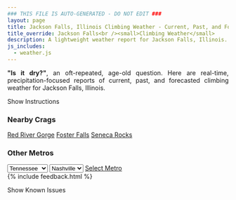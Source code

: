 ```yaml
---
### THIS FILE IS AUTO-GENERATED - DO NOT EDIT ###
layout: page
title: Jackson Falls, Illinois Climbing Weather - Current, Past, and Forecasted Report
title_override: Jackson Falls<br /><small>Climbing Weather</small>
description: A lightweight weather report for Jackson Falls, Illinois. Optimized for slow internet connections.
js_includes:
  - weather.js
---
```


<section class="measure center lh-copy f5-ns f6 ph2 mv4" style="text-align: justify;">
<strong>"Is it dry?"</strong>, an oft-repeated, age-old question. Here are real-time,
precipitation-focused reports of current, past, and forecasted climbing weather for Jackson Falls, Illinois.
</section>

<p id="settings-toggle" class="mw5 b center tc hover-light-red black-70 pointer">Show Instructions</p>
<section id="settings" class="overflow-hidden" style="display:none;">
    <div class="mv2 ph2 center">
        <div class="fn f6 tc pv2">
            <p class="measure lh-copy center"><strong>Show/hide hourly forecasts</strong> by clicking the desired day.</p>
            <hr class="mw5 p0 mv2 o-60 b0 bt b--light-red light-red bg-light-red">
            <p class="measure lh-copy center"><strong>Current and Past conditions</strong> are measured by the nearest weather station. <strong>Forecast conditions</strong> are calculated and polled separately.</p>
            <hr class="mw5 p0 mv2 o-60 b0 bt b--light-red light-red bg-light-red">
            <p class="measure lh-copy center"><strong>Having issues?</strong> Try <a id="clear-cache" class="no-underline relative fancy-link light-red hover-light-red" href="#">clearing the local cache</a>.</p>
            <hr class="mw5 p0 mv2 o-60 b0 bt b--light-red light-red bg-light-red">
            <p class="measure lh-copy center">Weather data sourced from <a class="no-underline fancy-link relative light-red" target="_blank" href="https://www.weather.gov/documentation/services-web-api">weather.gov</a>.</p>
        </div>
    </div>
</section>
<section id="weather" data-crag="jackson-falls-illinois" class="mv4-ns mv3 ph2 center"></section>
<section id="nearby" class="tc lh-copy">
  <h3>Nearby Crags</h3>
<a class="nowrap no-underline fancy-link relative light-red mh3" href="/crags/red-river-gorge-kentucky-weather.html">Red River Gorge</a>
<a class="nowrap no-underline fancy-link relative light-red mh3" href="/crags/foster-falls-tennessee-weather.html">Foster Falls</a>
<a class="nowrap no-underline fancy-link relative light-red mh3" href="/crags/seneca-rocks-west-virginia-weather.html">Seneca Rocks</a>
</section>
<section id="nearby" class="tc lh-copy">
  <h3>Other Metros</h3>
  <select class="ma1 bg-near-white pa2" id="stateSel">
    <option value="Texas">Texas</option>
    <option value="Washington">Washington</option>
    <option value="Colorado">Colorado</option>
    <option value="Tennessee" selected>Tennessee</option>
    <option value="Utah">Utah</option>
    <option value="California">California</option>
  </select>
  <select class="ma1 bg-near-white pa2" id="citySel">
    <option value="Nashville" selected>Nashville</option>
  </select>
  <a id="selectMetro" class="f6 link dim ph3 pv2 ma1 dib white bg-light-red" href="/crags/nashville-tennessee-weather.html">Select Metro</a>
  <script>
    var states = [];
    states["Texas"] = "Austin"
    states["Washington"] = "Seattle"
    states["Colorado"] = "Denver"
    states["Tennessee"] = "Nashville"
    states["Utah"] = "Salt Lake City"
    states["California"] = "San Francisco|Los Angeles"
  </script>
</section>
{% include feedback.html %}
<p id="issues-toggle" class="mw5 b center tc hover-light-red black-70 pointer">Show Known Issues</p>
<section id="issues" class="overflow-hidden tc f6">
</section>

<script>
  var weekly_PAH_116_58 = {"updated":"2021-04-30T08:15:47+00:00","units":"us","forecastGenerator":"BaselineForecastGenerator","generatedAt":"2021-04-30T08:42:29+00:00","updateTime":"2021-04-30T08:15:47+00:00","validTimes":"2021-04-30T02:00:00+00:00/P7DT23H","elevation":{"value":99.9744,"unitCode":"unit:m"},"periods":[{"number":1,"name":"Overnight","startTime":"2021-04-30T03:00:00-05:00","endTime":"2021-04-30T06:00:00-05:00","isDaytime":false,"temperature":51,"temperatureUnit":"F","temperatureTrend":"rising","windSpeed":"3 mph","windDirection":"W","icon":"https://api.weather.gov/icons/land/night/fog?size=medium","shortForecast":"Patchy Fog","detailedForecast":"Patchy fog. Clear. Low around 51, with temperatures rising to around 53 overnight. West wind around 3 mph."},{"number":2,"name":"Friday","startTime":"2021-04-30T06:00:00-05:00","endTime":"2021-04-30T18:00:00-05:00","isDaytime":true,"temperature":77,"temperatureUnit":"F","temperatureTrend":null,"windSpeed":"3 to 8 mph","windDirection":"NNW","icon":"https://api.weather.gov/icons/land/day/fog/skc?size=medium","shortForecast":"Patchy Fog then Sunny","detailedForecast":"Patchy fog before 7am. Sunny, with a high near 77. North northwest wind 3 to 8 mph."},{"number":3,"name":"Friday Night","startTime":"2021-04-30T18:00:00-05:00","endTime":"2021-05-01T06:00:00-05:00","isDaytime":false,"temperature":48,"temperatureUnit":"F","temperatureTrend":null,"windSpeed":"2 to 6 mph","windDirection":"NE","icon":"https://api.weather.gov/icons/land/night/skc?size=medium","shortForecast":"Clear","detailedForecast":"Clear, with a low around 48. Northeast wind 2 to 6 mph."},{"number":4,"name":"Saturday","startTime":"2021-05-01T06:00:00-05:00","endTime":"2021-05-01T18:00:00-05:00","isDaytime":true,"temperature":79,"temperatureUnit":"F","temperatureTrend":null,"windSpeed":"2 to 13 mph","windDirection":"SSE","icon":"https://api.weather.gov/icons/land/day/few?size=medium","shortForecast":"Sunny","detailedForecast":"Sunny, with a high near 79. South southeast wind 2 to 13 mph, with gusts as high as 21 mph."},{"number":5,"name":"Saturday Night","startTime":"2021-05-01T18:00:00-05:00","endTime":"2021-05-02T06:00:00-05:00","isDaytime":false,"temperature":58,"temperatureUnit":"F","temperatureTrend":null,"windSpeed":"3 to 9 mph","windDirection":"SSW","icon":"https://api.weather.gov/icons/land/night/sct?size=medium","shortForecast":"Partly Cloudy","detailedForecast":"Partly cloudy, with a low around 58. South southwest wind 3 to 9 mph."},{"number":6,"name":"Sunday","startTime":"2021-05-02T06:00:00-05:00","endTime":"2021-05-02T18:00:00-05:00","isDaytime":true,"temperature":75,"temperatureUnit":"F","temperatureTrend":null,"windSpeed":"3 to 12 mph","windDirection":"S","icon":"https://api.weather.gov/icons/land/day/rain_showers,40/tsra,60?size=medium","shortForecast":"Showers And Thunderstorms Likely","detailedForecast":"A chance of rain showers between 7am and 1pm, then showers and thunderstorms likely. Mostly cloudy, with a high near 75. South wind 3 to 12 mph, with gusts as high as 18 mph. Chance of precipitation is 60%."},{"number":7,"name":"Sunday Night","startTime":"2021-05-02T18:00:00-05:00","endTime":"2021-05-03T06:00:00-05:00","isDaytime":false,"temperature":63,"temperatureUnit":"F","temperatureTrend":null,"windSpeed":"7 to 10 mph","windDirection":"S","icon":"https://api.weather.gov/icons/land/night/tsra,80?size=medium","shortForecast":"Showers And Thunderstorms","detailedForecast":"Showers and thunderstorms. Mostly cloudy, with a low around 63. South wind 7 to 10 mph, with gusts as high as 18 mph. Chance of precipitation is 80%."},{"number":8,"name":"Monday","startTime":"2021-05-03T06:00:00-05:00","endTime":"2021-05-03T18:00:00-05:00","isDaytime":true,"temperature":80,"temperatureUnit":"F","temperatureTrend":null,"windSpeed":"7 to 13 mph","windDirection":"SSW","icon":"https://api.weather.gov/icons/land/day/rain_showers/tsra_sct?size=medium","shortForecast":"Rain Showers Likely then Chance Showers And Thunderstorms","detailedForecast":"Rain showers likely before 1pm, then a chance of showers and thunderstorms. Partly sunny, with a high near 80. South southwest wind 7 to 13 mph, with gusts as high as 24 mph."},{"number":9,"name":"Monday Night","startTime":"2021-05-03T18:00:00-05:00","endTime":"2021-05-04T06:00:00-05:00","isDaytime":false,"temperature":64,"temperatureUnit":"F","temperatureTrend":null,"windSpeed":"5 to 9 mph","windDirection":"SSW","icon":"https://api.weather.gov/icons/land/night/tsra_sct?size=medium","shortForecast":"Chance Showers And Thunderstorms then Showers And Thunderstorms Likely","detailedForecast":"A chance of showers and thunderstorms before 7pm, then showers and thunderstorms likely. Mostly cloudy, with a low around 64. South southwest wind 5 to 9 mph, with gusts as high as 21 mph."},{"number":10,"name":"Tuesday","startTime":"2021-05-04T06:00:00-05:00","endTime":"2021-05-04T18:00:00-05:00","isDaytime":true,"temperature":76,"temperatureUnit":"F","temperatureTrend":null,"windSpeed":"5 to 9 mph","windDirection":"W","icon":"https://api.weather.gov/icons/land/day/tsra?size=medium","shortForecast":"Showers And Thunderstorms Likely","detailedForecast":"Showers and thunderstorms likely before 1pm, then showers and thunderstorms. Mostly cloudy, with a high near 76. West wind 5 to 9 mph."},{"number":11,"name":"Tuesday Night","startTime":"2021-05-04T18:00:00-05:00","endTime":"2021-05-05T06:00:00-05:00","isDaytime":false,"temperature":53,"temperatureUnit":"F","temperatureTrend":null,"windSpeed":"8 mph","windDirection":"N","icon":"https://api.weather.gov/icons/land/night/tsra_sct?size=medium","shortForecast":"Showers And Thunderstorms then Chance Showers And Thunderstorms","detailedForecast":"Showers and thunderstorms before 7pm, then a chance of showers and thunderstorms. Mostly cloudy, with a low around 53. North wind around 8 mph."},{"number":12,"name":"Wednesday","startTime":"2021-05-05T06:00:00-05:00","endTime":"2021-05-05T18:00:00-05:00","isDaytime":true,"temperature":70,"temperatureUnit":"F","temperatureTrend":null,"windSpeed":"6 to 9 mph","windDirection":"N","icon":"https://api.weather.gov/icons/land/day/rain_showers/sct?size=medium","shortForecast":"Slight Chance Rain Showers then Mostly Sunny","detailedForecast":"A slight chance of rain showers before 7am. Mostly sunny, with a high near 70. North wind 6 to 9 mph."},{"number":13,"name":"Wednesday Night","startTime":"2021-05-05T18:00:00-05:00","endTime":"2021-05-06T06:00:00-05:00","isDaytime":false,"temperature":51,"temperatureUnit":"F","temperatureTrend":null,"windSpeed":"3 to 8 mph","windDirection":"NNE","icon":"https://api.weather.gov/icons/land/night/sct?size=medium","shortForecast":"Partly Cloudy","detailedForecast":"Partly cloudy, with a low around 51. North northeast wind 3 to 8 mph."},{"number":14,"name":"Thursday","startTime":"2021-05-06T06:00:00-05:00","endTime":"2021-05-06T18:00:00-05:00","isDaytime":true,"temperature":68,"temperatureUnit":"F","temperatureTrend":null,"windSpeed":"5 to 10 mph","windDirection":"N","icon":"https://api.weather.gov/icons/land/day/sct/tsra_hi?size=medium","shortForecast":"Mostly Sunny then Slight Chance Showers And Thunderstorms","detailedForecast":"A slight chance of showers and thunderstorms after 1pm. Mostly sunny, with a high near 68. North wind 5 to 10 mph."}]}
  var hourly_PAH_116_58 = {"@context":["https://geojson.org/geojson-ld/geojson-context.jsonld",{"@version":"1.1","wx":"https://api.weather.gov/ontology#","geo":"http://www.opengis.net/ont/geosparql#","unit":"http://codes.wmo.int/common/unit/","@vocab":"https://api.weather.gov/ontology#"}],"type":"Feature","geometry":{"type":"Polygon","coordinates":[[[-89.0202954,37.1905586],[-89.02153,37.1682685],[-88.9935688,37.167283000000005],[-88.9923284,37.189573],[-89.0202954,37.1905586]]]},"properties":{"updated":"2021-04-30T08:15:47+00:00","units":"us","forecastGenerator":"HourlyForecastGenerator","generatedAt":"2021-04-30T08:42:30+00:00","updateTime":"2021-04-30T08:15:47+00:00","validTimes":"2021-04-30T02:00:00+00:00/P7DT23H","elevation":{"value":99.9744,"unitCode":"unit:m"},"periods":[{"number":1,"name":"","startTime":"2021-04-30T03:00:00-05:00","endTime":"2021-04-30T04:00:00-05:00","isDaytime":false,"temperature":54,"temperatureUnit":"F","temperatureTrend":null,"windSpeed":"2 mph","windDirection":"W","icon":"https://api.weather.gov/icons/land/night/fog?size=small","shortForecast":"Patchy Fog","detailedForecast":""},{"number":2,"name":"","startTime":"2021-04-30T04:00:00-05:00","endTime":"2021-04-30T05:00:00-05:00","isDaytime":false,"temperature":54,"temperatureUnit":"F","temperatureTrend":null,"windSpeed":"2 mph","windDirection":"W","icon":"https://api.weather.gov/icons/land/night/fog?size=small","shortForecast":"Patchy Fog","detailedForecast":""},{"number":3,"name":"","startTime":"2021-04-30T05:00:00-05:00","endTime":"2021-04-30T06:00:00-05:00","isDaytime":false,"temperature":53,"temperatureUnit":"F","temperatureTrend":null,"windSpeed":"3 mph","windDirection":"WNW","icon":"https://api.weather.gov/icons/land/night/fog?size=small","shortForecast":"Patchy Fog","detailedForecast":""},{"number":4,"name":"","startTime":"2021-04-30T06:00:00-05:00","endTime":"2021-04-30T07:00:00-05:00","isDaytime":true,"temperature":52,"temperatureUnit":"F","temperatureTrend":null,"windSpeed":"3 mph","windDirection":"NW","icon":"https://api.weather.gov/icons/land/day/fog?size=small","shortForecast":"Patchy Fog","detailedForecast":""},{"number":5,"name":"","startTime":"2021-04-30T07:00:00-05:00","endTime":"2021-04-30T08:00:00-05:00","isDaytime":true,"temperature":53,"temperatureUnit":"F","temperatureTrend":null,"windSpeed":"3 mph","windDirection":"NNW","icon":"https://api.weather.gov/icons/land/day/skc?size=small","shortForecast":"Sunny","detailedForecast":""},{"number":6,"name":"","startTime":"2021-04-30T08:00:00-05:00","endTime":"2021-04-30T09:00:00-05:00","isDaytime":true,"temperature":58,"temperatureUnit":"F","temperatureTrend":null,"windSpeed":"5 mph","windDirection":"N","icon":"https://api.weather.gov/icons/land/day/skc?size=small","shortForecast":"Sunny","detailedForecast":""},{"number":7,"name":"","startTime":"2021-04-30T09:00:00-05:00","endTime":"2021-04-30T10:00:00-05:00","isDaytime":true,"temperature":63,"temperatureUnit":"F","temperatureTrend":null,"windSpeed":"6 mph","windDirection":"N","icon":"https://api.weather.gov/icons/land/day/skc?size=small","shortForecast":"Sunny","detailedForecast":""},{"number":8,"name":"","startTime":"2021-04-30T10:00:00-05:00","endTime":"2021-04-30T11:00:00-05:00","isDaytime":true,"temperature":68,"temperatureUnit":"F","temperatureTrend":null,"windSpeed":"6 mph","windDirection":"N","icon":"https://api.weather.gov/icons/land/day/skc?size=small","shortForecast":"Sunny","detailedForecast":""},{"number":9,"name":"","startTime":"2021-04-30T11:00:00-05:00","endTime":"2021-04-30T12:00:00-05:00","isDaytime":true,"temperature":71,"temperatureUnit":"F","temperatureTrend":null,"windSpeed":"7 mph","windDirection":"N","icon":"https://api.weather.gov/icons/land/day/skc?size=small","shortForecast":"Sunny","detailedForecast":""},{"number":10,"name":"","startTime":"2021-04-30T12:00:00-05:00","endTime":"2021-04-30T13:00:00-05:00","isDaytime":true,"temperature":74,"temperatureUnit":"F","temperatureTrend":null,"windSpeed":"7 mph","windDirection":"N","icon":"https://api.weather.gov/icons/land/day/skc?size=small","shortForecast":"Sunny","detailedForecast":""},{"number":11,"name":"","startTime":"2021-04-30T13:00:00-05:00","endTime":"2021-04-30T14:00:00-05:00","isDaytime":true,"temperature":76,"temperatureUnit":"F","temperatureTrend":null,"windSpeed":"7 mph","windDirection":"NNW","icon":"https://api.weather.gov/icons/land/day/skc?size=small","shortForecast":"Sunny","detailedForecast":""},{"number":12,"name":"","startTime":"2021-04-30T14:00:00-05:00","endTime":"2021-04-30T15:00:00-05:00","isDaytime":true,"temperature":77,"temperatureUnit":"F","temperatureTrend":null,"windSpeed":"8 mph","windDirection":"NNW","icon":"https://api.weather.gov/icons/land/day/skc?size=small","shortForecast":"Sunny","detailedForecast":""},{"number":13,"name":"","startTime":"2021-04-30T15:00:00-05:00","endTime":"2021-04-30T16:00:00-05:00","isDaytime":true,"temperature":77,"temperatureUnit":"F","temperatureTrend":null,"windSpeed":"8 mph","windDirection":"NNW","icon":"https://api.weather.gov/icons/land/day/skc?size=small","shortForecast":"Sunny","detailedForecast":""},{"number":14,"name":"","startTime":"2021-04-30T16:00:00-05:00","endTime":"2021-04-30T17:00:00-05:00","isDaytime":true,"temperature":77,"temperatureUnit":"F","temperatureTrend":null,"windSpeed":"8 mph","windDirection":"NNW","icon":"https://api.weather.gov/icons/land/day/skc?size=small","shortForecast":"Sunny","detailedForecast":""},{"number":15,"name":"","startTime":"2021-04-30T17:00:00-05:00","endTime":"2021-04-30T18:00:00-05:00","isDaytime":true,"temperature":76,"temperatureUnit":"F","temperatureTrend":null,"windSpeed":"7 mph","windDirection":"NNW","icon":"https://api.weather.gov/icons/land/day/skc?size=small","shortForecast":"Sunny","detailedForecast":""},{"number":16,"name":"","startTime":"2021-04-30T18:00:00-05:00","endTime":"2021-04-30T19:00:00-05:00","isDaytime":false,"temperature":75,"temperatureUnit":"F","temperatureTrend":null,"windSpeed":"6 mph","windDirection":"NNW","icon":"https://api.weather.gov/icons/land/night/skc?size=small","shortForecast":"Clear","detailedForecast":""},{"number":17,"name":"","startTime":"2021-04-30T19:00:00-05:00","endTime":"2021-04-30T20:00:00-05:00","isDaytime":false,"temperature":72,"temperatureUnit":"F","temperatureTrend":null,"windSpeed":"3 mph","windDirection":"NNW","icon":"https://api.weather.gov/icons/land/night/skc?size=small","shortForecast":"Clear","detailedForecast":""},{"number":18,"name":"","startTime":"2021-04-30T20:00:00-05:00","endTime":"2021-04-30T21:00:00-05:00","isDaytime":false,"temperature":68,"temperatureUnit":"F","temperatureTrend":null,"windSpeed":"2 mph","windDirection":"NNW","icon":"https://api.weather.gov/icons/land/night/skc?size=small","shortForecast":"Clear","detailedForecast":""},{"number":19,"name":"","startTime":"2021-04-30T21:00:00-05:00","endTime":"2021-04-30T22:00:00-05:00","isDaytime":false,"temperature":64,"temperatureUnit":"F","temperatureTrend":null,"windSpeed":"2 mph","windDirection":"NNW","icon":"https://api.weather.gov/icons/land/night/skc?size=small","shortForecast":"Clear","detailedForecast":""},{"number":20,"name":"","startTime":"2021-04-30T22:00:00-05:00","endTime":"2021-04-30T23:00:00-05:00","isDaytime":false,"temperature":60,"temperatureUnit":"F","temperatureTrend":null,"windSpeed":"2 mph","windDirection":"NNW","icon":"https://api.weather.gov/icons/land/night/skc?size=small","shortForecast":"Clear","detailedForecast":""},{"number":21,"name":"","startTime":"2021-04-30T23:00:00-05:00","endTime":"2021-05-01T00:00:00-05:00","isDaytime":false,"temperature":58,"temperatureUnit":"F","temperatureTrend":null,"windSpeed":"2 mph","windDirection":"NNE","icon":"https://api.weather.gov/icons/land/night/skc?size=small","shortForecast":"Clear","detailedForecast":""},{"number":22,"name":"","startTime":"2021-05-01T00:00:00-05:00","endTime":"2021-05-01T01:00:00-05:00","isDaytime":false,"temperature":56,"temperatureUnit":"F","temperatureTrend":null,"windSpeed":"2 mph","windDirection":"ENE","icon":"https://api.weather.gov/icons/land/night/skc?size=small","shortForecast":"Clear","detailedForecast":""},{"number":23,"name":"","startTime":"2021-05-01T01:00:00-05:00","endTime":"2021-05-01T02:00:00-05:00","isDaytime":false,"temperature":54,"temperatureUnit":"F","temperatureTrend":null,"windSpeed":"2 mph","windDirection":"E","icon":"https://api.weather.gov/icons/land/night/skc?size=small","shortForecast":"Clear","detailedForecast":""},{"number":24,"name":"","startTime":"2021-05-01T02:00:00-05:00","endTime":"2021-05-01T03:00:00-05:00","isDaytime":false,"temperature":53,"temperatureUnit":"F","temperatureTrend":null,"windSpeed":"2 mph","windDirection":"E","icon":"https://api.weather.gov/icons/land/night/skc?size=small","shortForecast":"Clear","detailedForecast":""},{"number":25,"name":"","startTime":"2021-05-01T03:00:00-05:00","endTime":"2021-05-01T04:00:00-05:00","isDaytime":false,"temperature":51,"temperatureUnit":"F","temperatureTrend":null,"windSpeed":"2 mph","windDirection":"E","icon":"https://api.weather.gov/icons/land/night/skc?size=small","shortForecast":"Clear","detailedForecast":""},{"number":26,"name":"","startTime":"2021-05-01T04:00:00-05:00","endTime":"2021-05-01T05:00:00-05:00","isDaytime":false,"temperature":50,"temperatureUnit":"F","temperatureTrend":null,"windSpeed":"2 mph","windDirection":"E","icon":"https://api.weather.gov/icons/land/night/skc?size=small","shortForecast":"Clear","detailedForecast":""},{"number":27,"name":"","startTime":"2021-05-01T05:00:00-05:00","endTime":"2021-05-01T06:00:00-05:00","isDaytime":false,"temperature":48,"temperatureUnit":"F","temperatureTrend":null,"windSpeed":"2 mph","windDirection":"E","icon":"https://api.weather.gov/icons/land/night/skc?size=small","shortForecast":"Clear","detailedForecast":""},{"number":28,"name":"","startTime":"2021-05-01T06:00:00-05:00","endTime":"2021-05-01T07:00:00-05:00","isDaytime":true,"temperature":48,"temperatureUnit":"F","temperatureTrend":null,"windSpeed":"2 mph","windDirection":"ESE","icon":"https://api.weather.gov/icons/land/day/skc?size=small","shortForecast":"Sunny","detailedForecast":""},{"number":29,"name":"","startTime":"2021-05-01T07:00:00-05:00","endTime":"2021-05-01T08:00:00-05:00","isDaytime":true,"temperature":50,"temperatureUnit":"F","temperatureTrend":null,"windSpeed":"2 mph","windDirection":"SE","icon":"https://api.weather.gov/icons/land/day/skc?size=small","shortForecast":"Sunny","detailedForecast":""},{"number":30,"name":"","startTime":"2021-05-01T08:00:00-05:00","endTime":"2021-05-01T09:00:00-05:00","isDaytime":true,"temperature":54,"temperatureUnit":"F","temperatureTrend":null,"windSpeed":"6 mph","windDirection":"SSE","icon":"https://api.weather.gov/icons/land/day/skc?size=small","shortForecast":"Sunny","detailedForecast":""},{"number":31,"name":"","startTime":"2021-05-01T09:00:00-05:00","endTime":"2021-05-01T10:00:00-05:00","isDaytime":true,"temperature":60,"temperatureUnit":"F","temperatureTrend":null,"windSpeed":"8 mph","windDirection":"S","icon":"https://api.weather.gov/icons/land/day/few?size=small","shortForecast":"Sunny","detailedForecast":""},{"number":32,"name":"","startTime":"2021-05-01T10:00:00-05:00","endTime":"2021-05-01T11:00:00-05:00","isDaytime":true,"temperature":65,"temperatureUnit":"F","temperatureTrend":null,"windSpeed":"8 mph","windDirection":"S","icon":"https://api.weather.gov/icons/land/day/few?size=small","shortForecast":"Sunny","detailedForecast":""},{"number":33,"name":"","startTime":"2021-05-01T11:00:00-05:00","endTime":"2021-05-01T12:00:00-05:00","isDaytime":true,"temperature":70,"temperatureUnit":"F","temperatureTrend":null,"windSpeed":"9 mph","windDirection":"S","icon":"https://api.weather.gov/icons/land/day/few?size=small","shortForecast":"Sunny","detailedForecast":""},{"number":34,"name":"","startTime":"2021-05-01T12:00:00-05:00","endTime":"2021-05-01T13:00:00-05:00","isDaytime":true,"temperature":73,"temperatureUnit":"F","temperatureTrend":null,"windSpeed":"10 mph","windDirection":"SSW","icon":"https://api.weather.gov/icons/land/day/few?size=small","shortForecast":"Sunny","detailedForecast":""},{"number":35,"name":"","startTime":"2021-05-01T13:00:00-05:00","endTime":"2021-05-01T14:00:00-05:00","isDaytime":true,"temperature":76,"temperatureUnit":"F","temperatureTrend":null,"windSpeed":"12 mph","windDirection":"SSW","icon":"https://api.weather.gov/icons/land/day/few?size=small","shortForecast":"Sunny","detailedForecast":""},{"number":36,"name":"","startTime":"2021-05-01T14:00:00-05:00","endTime":"2021-05-01T15:00:00-05:00","isDaytime":true,"temperature":78,"temperatureUnit":"F","temperatureTrend":null,"windSpeed":"13 mph","windDirection":"SSW","icon":"https://api.weather.gov/icons/land/day/few?size=small","shortForecast":"Sunny","detailedForecast":""},{"number":37,"name":"","startTime":"2021-05-01T15:00:00-05:00","endTime":"2021-05-01T16:00:00-05:00","isDaytime":true,"temperature":79,"temperatureUnit":"F","temperatureTrend":null,"windSpeed":"13 mph","windDirection":"SSW","icon":"https://api.weather.gov/icons/land/day/few?size=small","shortForecast":"Sunny","detailedForecast":""},{"number":38,"name":"","startTime":"2021-05-01T16:00:00-05:00","endTime":"2021-05-01T17:00:00-05:00","isDaytime":true,"temperature":79,"temperatureUnit":"F","temperatureTrend":null,"windSpeed":"12 mph","windDirection":"SSW","icon":"https://api.weather.gov/icons/land/day/few?size=small","shortForecast":"Sunny","detailedForecast":""},{"number":39,"name":"","startTime":"2021-05-01T17:00:00-05:00","endTime":"2021-05-01T18:00:00-05:00","isDaytime":true,"temperature":78,"temperatureUnit":"F","temperatureTrend":null,"windSpeed":"10 mph","windDirection":"SSW","icon":"https://api.weather.gov/icons/land/day/few?size=small","shortForecast":"Sunny","detailedForecast":""},{"number":40,"name":"","startTime":"2021-05-01T18:00:00-05:00","endTime":"2021-05-01T19:00:00-05:00","isDaytime":false,"temperature":76,"temperatureUnit":"F","temperatureTrend":null,"windSpeed":"9 mph","windDirection":"SSW","icon":"https://api.weather.gov/icons/land/night/few?size=small","shortForecast":"Mostly Clear","detailedForecast":""},{"number":41,"name":"","startTime":"2021-05-01T19:00:00-05:00","endTime":"2021-05-01T20:00:00-05:00","isDaytime":false,"temperature":74,"temperatureUnit":"F","temperatureTrend":null,"windSpeed":"7 mph","windDirection":"SSW","icon":"https://api.weather.gov/icons/land/night/few?size=small","shortForecast":"Mostly Clear","detailedForecast":""},{"number":42,"name":"","startTime":"2021-05-01T20:00:00-05:00","endTime":"2021-05-01T21:00:00-05:00","isDaytime":false,"temperature":71,"temperatureUnit":"F","temperatureTrend":null,"windSpeed":"7 mph","windDirection":"SSW","icon":"https://api.weather.gov/icons/land/night/sct?size=small","shortForecast":"Partly Cloudy","detailedForecast":""},{"number":43,"name":"","startTime":"2021-05-01T21:00:00-05:00","endTime":"2021-05-01T22:00:00-05:00","isDaytime":false,"temperature":68,"temperatureUnit":"F","temperatureTrend":null,"windSpeed":"6 mph","windDirection":"S","icon":"https://api.weather.gov/icons/land/night/sct?size=small","shortForecast":"Partly Cloudy","detailedForecast":""},{"number":44,"name":"","startTime":"2021-05-01T22:00:00-05:00","endTime":"2021-05-01T23:00:00-05:00","isDaytime":false,"temperature":65,"temperatureUnit":"F","temperatureTrend":null,"windSpeed":"6 mph","windDirection":"S","icon":"https://api.weather.gov/icons/land/night/sct?size=small","shortForecast":"Partly Cloudy","detailedForecast":""},{"number":45,"name":"","startTime":"2021-05-01T23:00:00-05:00","endTime":"2021-05-02T00:00:00-05:00","isDaytime":false,"temperature":63,"temperatureUnit":"F","temperatureTrend":null,"windSpeed":"6 mph","windDirection":"S","icon":"https://api.weather.gov/icons/land/night/sct?size=small","shortForecast":"Partly Cloudy","detailedForecast":""},{"number":46,"name":"","startTime":"2021-05-02T00:00:00-05:00","endTime":"2021-05-02T01:00:00-05:00","isDaytime":false,"temperature":63,"temperatureUnit":"F","temperatureTrend":null,"windSpeed":"6 mph","windDirection":"S","icon":"https://api.weather.gov/icons/land/night/sct?size=small","shortForecast":"Partly Cloudy","detailedForecast":""},{"number":47,"name":"","startTime":"2021-05-02T01:00:00-05:00","endTime":"2021-05-02T02:00:00-05:00","isDaytime":false,"temperature":62,"temperatureUnit":"F","temperatureTrend":null,"windSpeed":"6 mph","windDirection":"S","icon":"https://api.weather.gov/icons/land/night/sct?size=small","shortForecast":"Partly Cloudy","detailedForecast":""},{"number":48,"name":"","startTime":"2021-05-02T02:00:00-05:00","endTime":"2021-05-02T03:00:00-05:00","isDaytime":false,"temperature":61,"temperatureUnit":"F","temperatureTrend":null,"windSpeed":"5 mph","windDirection":"S","icon":"https://api.weather.gov/icons/land/night/sct?size=small","shortForecast":"Partly Cloudy","detailedForecast":""},{"number":49,"name":"","startTime":"2021-05-02T03:00:00-05:00","endTime":"2021-05-02T04:00:00-05:00","isDaytime":false,"temperature":61,"temperatureUnit":"F","temperatureTrend":null,"windSpeed":"5 mph","windDirection":"S","icon":"https://api.weather.gov/icons/land/night/bkn?size=small","shortForecast":"Mostly Cloudy","detailedForecast":""},{"number":50,"name":"","startTime":"2021-05-02T04:00:00-05:00","endTime":"2021-05-02T05:00:00-05:00","isDaytime":false,"temperature":60,"temperatureUnit":"F","temperatureTrend":null,"windSpeed":"3 mph","windDirection":"S","icon":"https://api.weather.gov/icons/land/night/bkn?size=small","shortForecast":"Mostly Cloudy","detailedForecast":""},{"number":51,"name":"","startTime":"2021-05-02T05:00:00-05:00","endTime":"2021-05-02T06:00:00-05:00","isDaytime":false,"temperature":59,"temperatureUnit":"F","temperatureTrend":null,"windSpeed":"3 mph","windDirection":"S","icon":"https://api.weather.gov/icons/land/night/bkn?size=small","shortForecast":"Mostly Cloudy","detailedForecast":""},{"number":52,"name":"","startTime":"2021-05-02T06:00:00-05:00","endTime":"2021-05-02T07:00:00-05:00","isDaytime":true,"temperature":58,"temperatureUnit":"F","temperatureTrend":null,"windSpeed":"3 mph","windDirection":"S","icon":"https://api.weather.gov/icons/land/day/bkn?size=small","shortForecast":"Partly Sunny","detailedForecast":""},{"number":53,"name":"","startTime":"2021-05-02T07:00:00-05:00","endTime":"2021-05-02T08:00:00-05:00","isDaytime":true,"temperature":59,"temperatureUnit":"F","temperatureTrend":null,"windSpeed":"5 mph","windDirection":"S","icon":"https://api.weather.gov/icons/land/day/rain_showers?size=small","shortForecast":"Chance Rain Showers","detailedForecast":""},{"number":54,"name":"","startTime":"2021-05-02T08:00:00-05:00","endTime":"2021-05-02T09:00:00-05:00","isDaytime":true,"temperature":62,"temperatureUnit":"F","temperatureTrend":null,"windSpeed":"6 mph","windDirection":"S","icon":"https://api.weather.gov/icons/land/day/rain_showers?size=small","shortForecast":"Chance Rain Showers","detailedForecast":""},{"number":55,"name":"","startTime":"2021-05-02T09:00:00-05:00","endTime":"2021-05-02T10:00:00-05:00","isDaytime":true,"temperature":66,"temperatureUnit":"F","temperatureTrend":null,"windSpeed":"8 mph","windDirection":"S","icon":"https://api.weather.gov/icons/land/day/rain_showers?size=small","shortForecast":"Chance Rain Showers","detailedForecast":""},{"number":56,"name":"","startTime":"2021-05-02T10:00:00-05:00","endTime":"2021-05-02T11:00:00-05:00","isDaytime":true,"temperature":70,"temperatureUnit":"F","temperatureTrend":null,"windSpeed":"9 mph","windDirection":"S","icon":"https://api.weather.gov/icons/land/day/rain_showers?size=small","shortForecast":"Chance Rain Showers","detailedForecast":""},{"number":57,"name":"","startTime":"2021-05-02T11:00:00-05:00","endTime":"2021-05-02T12:00:00-05:00","isDaytime":true,"temperature":72,"temperatureUnit":"F","temperatureTrend":null,"windSpeed":"10 mph","windDirection":"S","icon":"https://api.weather.gov/icons/land/day/rain_showers?size=small","shortForecast":"Chance Rain Showers","detailedForecast":""},{"number":58,"name":"","startTime":"2021-05-02T12:00:00-05:00","endTime":"2021-05-02T13:00:00-05:00","isDaytime":true,"temperature":74,"temperatureUnit":"F","temperatureTrend":null,"windSpeed":"12 mph","windDirection":"S","icon":"https://api.weather.gov/icons/land/day/rain_showers?size=small","shortForecast":"Chance Rain Showers","detailedForecast":""},{"number":59,"name":"","startTime":"2021-05-02T13:00:00-05:00","endTime":"2021-05-02T14:00:00-05:00","isDaytime":true,"temperature":75,"temperatureUnit":"F","temperatureTrend":null,"windSpeed":"12 mph","windDirection":"S","icon":"https://api.weather.gov/icons/land/day/tsra?size=small","shortForecast":"Showers And Thunderstorms Likely","detailedForecast":""},{"number":60,"name":"","startTime":"2021-05-02T14:00:00-05:00","endTime":"2021-05-02T15:00:00-05:00","isDaytime":true,"temperature":75,"temperatureUnit":"F","temperatureTrend":null,"windSpeed":"12 mph","windDirection":"S","icon":"https://api.weather.gov/icons/land/day/tsra?size=small","shortForecast":"Showers And Thunderstorms Likely","detailedForecast":""},{"number":61,"name":"","startTime":"2021-05-02T15:00:00-05:00","endTime":"2021-05-02T16:00:00-05:00","isDaytime":true,"temperature":75,"temperatureUnit":"F","temperatureTrend":null,"windSpeed":"12 mph","windDirection":"S","icon":"https://api.weather.gov/icons/land/day/tsra?size=small","shortForecast":"Showers And Thunderstorms Likely","detailedForecast":""},{"number":62,"name":"","startTime":"2021-05-02T16:00:00-05:00","endTime":"2021-05-02T17:00:00-05:00","isDaytime":true,"temperature":75,"temperatureUnit":"F","temperatureTrend":null,"windSpeed":"12 mph","windDirection":"S","icon":"https://api.weather.gov/icons/land/day/tsra?size=small","shortForecast":"Showers And Thunderstorms Likely","detailedForecast":""},{"number":63,"name":"","startTime":"2021-05-02T17:00:00-05:00","endTime":"2021-05-02T18:00:00-05:00","isDaytime":true,"temperature":73,"temperatureUnit":"F","temperatureTrend":null,"windSpeed":"10 mph","windDirection":"S","icon":"https://api.weather.gov/icons/land/day/tsra?size=small","shortForecast":"Showers And Thunderstorms Likely","detailedForecast":""},{"number":64,"name":"","startTime":"2021-05-02T18:00:00-05:00","endTime":"2021-05-02T19:00:00-05:00","isDaytime":false,"temperature":72,"temperatureUnit":"F","temperatureTrend":null,"windSpeed":"10 mph","windDirection":"S","icon":"https://api.weather.gov/icons/land/night/tsra?size=small","shortForecast":"Showers And Thunderstorms Likely","detailedForecast":""},{"number":65,"name":"","startTime":"2021-05-02T19:00:00-05:00","endTime":"2021-05-02T20:00:00-05:00","isDaytime":false,"temperature":70,"temperatureUnit":"F","temperatureTrend":null,"windSpeed":"9 mph","windDirection":"SSE","icon":"https://api.weather.gov/icons/land/night/tsra?size=small","shortForecast":"Showers And Thunderstorms","detailedForecast":""},{"number":66,"name":"","startTime":"2021-05-02T20:00:00-05:00","endTime":"2021-05-02T21:00:00-05:00","isDaytime":false,"temperature":67,"temperatureUnit":"F","temperatureTrend":null,"windSpeed":"9 mph","windDirection":"SSE","icon":"https://api.weather.gov/icons/land/night/tsra?size=small","shortForecast":"Showers And Thunderstorms","detailedForecast":""},{"number":67,"name":"","startTime":"2021-05-02T21:00:00-05:00","endTime":"2021-05-02T22:00:00-05:00","isDaytime":false,"temperature":65,"temperatureUnit":"F","temperatureTrend":null,"windSpeed":"8 mph","windDirection":"SSE","icon":"https://api.weather.gov/icons/land/night/tsra?size=small","shortForecast":"Showers And Thunderstorms","detailedForecast":""},{"number":68,"name":"","startTime":"2021-05-02T22:00:00-05:00","endTime":"2021-05-02T23:00:00-05:00","isDaytime":false,"temperature":64,"temperatureUnit":"F","temperatureTrend":null,"windSpeed":"8 mph","windDirection":"SSE","icon":"https://api.weather.gov/icons/land/night/tsra?size=small","shortForecast":"Showers And Thunderstorms","detailedForecast":""},{"number":69,"name":"","startTime":"2021-05-02T23:00:00-05:00","endTime":"2021-05-03T00:00:00-05:00","isDaytime":false,"temperature":63,"temperatureUnit":"F","temperatureTrend":null,"windSpeed":"8 mph","windDirection":"SSE","icon":"https://api.weather.gov/icons/land/night/tsra?size=small","shortForecast":"Showers And Thunderstorms","detailedForecast":""},{"number":70,"name":"","startTime":"2021-05-03T00:00:00-05:00","endTime":"2021-05-03T01:00:00-05:00","isDaytime":false,"temperature":63,"temperatureUnit":"F","temperatureTrend":null,"windSpeed":"7 mph","windDirection":"S","icon":"https://api.weather.gov/icons/land/night/tsra?size=small","shortForecast":"Showers And Thunderstorms","detailedForecast":""},{"number":71,"name":"","startTime":"2021-05-03T01:00:00-05:00","endTime":"2021-05-03T02:00:00-05:00","isDaytime":false,"temperature":64,"temperatureUnit":"F","temperatureTrend":null,"windSpeed":"7 mph","windDirection":"S","icon":"https://api.weather.gov/icons/land/night/rain_showers?size=small","shortForecast":"Rain Showers Likely","detailedForecast":""},{"number":72,"name":"","startTime":"2021-05-03T02:00:00-05:00","endTime":"2021-05-03T03:00:00-05:00","isDaytime":false,"temperature":64,"temperatureUnit":"F","temperatureTrend":null,"windSpeed":"7 mph","windDirection":"S","icon":"https://api.weather.gov/icons/land/night/rain_showers?size=small","shortForecast":"Rain Showers Likely","detailedForecast":""},{"number":73,"name":"","startTime":"2021-05-03T03:00:00-05:00","endTime":"2021-05-03T04:00:00-05:00","isDaytime":false,"temperature":64,"temperatureUnit":"F","temperatureTrend":null,"windSpeed":"7 mph","windDirection":"S","icon":"https://api.weather.gov/icons/land/night/rain_showers?size=small","shortForecast":"Rain Showers Likely","detailedForecast":""},{"number":74,"name":"","startTime":"2021-05-03T04:00:00-05:00","endTime":"2021-05-03T05:00:00-05:00","isDaytime":false,"temperature":64,"temperatureUnit":"F","temperatureTrend":null,"windSpeed":"7 mph","windDirection":"S","icon":"https://api.weather.gov/icons/land/night/rain_showers?size=small","shortForecast":"Rain Showers Likely","detailedForecast":""},{"number":75,"name":"","startTime":"2021-05-03T05:00:00-05:00","endTime":"2021-05-03T06:00:00-05:00","isDaytime":false,"temperature":63,"temperatureUnit":"F","temperatureTrend":null,"windSpeed":"7 mph","windDirection":"S","icon":"https://api.weather.gov/icons/land/night/rain_showers?size=small","shortForecast":"Rain Showers Likely","detailedForecast":""},{"number":76,"name":"","startTime":"2021-05-03T06:00:00-05:00","endTime":"2021-05-03T07:00:00-05:00","isDaytime":true,"temperature":63,"temperatureUnit":"F","temperatureTrend":null,"windSpeed":"7 mph","windDirection":"SSW","icon":"https://api.weather.gov/icons/land/day/rain_showers?size=small","shortForecast":"Rain Showers Likely","detailedForecast":""},{"number":77,"name":"","startTime":"2021-05-03T07:00:00-05:00","endTime":"2021-05-03T08:00:00-05:00","isDaytime":true,"temperature":63,"temperatureUnit":"F","temperatureTrend":null,"windSpeed":"7 mph","windDirection":"SSW","icon":"https://api.weather.gov/icons/land/day/rain_showers?size=small","shortForecast":"Chance Rain Showers","detailedForecast":""},{"number":78,"name":"","startTime":"2021-05-03T08:00:00-05:00","endTime":"2021-05-03T09:00:00-05:00","isDaytime":true,"temperature":65,"temperatureUnit":"F","temperatureTrend":null,"windSpeed":"8 mph","windDirection":"SSW","icon":"https://api.weather.gov/icons/land/day/rain_showers?size=small","shortForecast":"Chance Rain Showers","detailedForecast":""},{"number":79,"name":"","startTime":"2021-05-03T09:00:00-05:00","endTime":"2021-05-03T10:00:00-05:00","isDaytime":true,"temperature":67,"temperatureUnit":"F","temperatureTrend":null,"windSpeed":"9 mph","windDirection":"SW","icon":"https://api.weather.gov/icons/land/day/rain_showers?size=small","shortForecast":"Chance Rain Showers","detailedForecast":""},{"number":80,"name":"","startTime":"2021-05-03T10:00:00-05:00","endTime":"2021-05-03T11:00:00-05:00","isDaytime":true,"temperature":69,"temperatureUnit":"F","temperatureTrend":null,"windSpeed":"10 mph","windDirection":"SW","icon":"https://api.weather.gov/icons/land/day/rain_showers?size=small","shortForecast":"Chance Rain Showers","detailedForecast":""},{"number":81,"name":"","startTime":"2021-05-03T11:00:00-05:00","endTime":"2021-05-03T12:00:00-05:00","isDaytime":true,"temperature":72,"temperatureUnit":"F","temperatureTrend":null,"windSpeed":"12 mph","windDirection":"SW","icon":"https://api.weather.gov/icons/land/day/rain_showers?size=small","shortForecast":"Chance Rain Showers","detailedForecast":""},{"number":82,"name":"","startTime":"2021-05-03T12:00:00-05:00","endTime":"2021-05-03T13:00:00-05:00","isDaytime":true,"temperature":74,"temperatureUnit":"F","temperatureTrend":null,"windSpeed":"13 mph","windDirection":"SW","icon":"https://api.weather.gov/icons/land/day/rain_showers?size=small","shortForecast":"Chance Rain Showers","detailedForecast":""},{"number":83,"name":"","startTime":"2021-05-03T13:00:00-05:00","endTime":"2021-05-03T14:00:00-05:00","isDaytime":true,"temperature":76,"temperatureUnit":"F","temperatureTrend":null,"windSpeed":"13 mph","windDirection":"SW","icon":"https://api.weather.gov/icons/land/day/tsra_hi?size=small","shortForecast":"Chance Showers And Thunderstorms","detailedForecast":""},{"number":84,"name":"","startTime":"2021-05-03T14:00:00-05:00","endTime":"2021-05-03T15:00:00-05:00","isDaytime":true,"temperature":78,"temperatureUnit":"F","temperatureTrend":null,"windSpeed":"13 mph","windDirection":"SW","icon":"https://api.weather.gov/icons/land/day/tsra_hi?size=small","shortForecast":"Chance Showers And Thunderstorms","detailedForecast":""},{"number":85,"name":"","startTime":"2021-05-03T15:00:00-05:00","endTime":"2021-05-03T16:00:00-05:00","isDaytime":true,"temperature":79,"temperatureUnit":"F","temperatureTrend":null,"windSpeed":"13 mph","windDirection":"SW","icon":"https://api.weather.gov/icons/land/day/tsra_hi?size=small","shortForecast":"Chance Showers And Thunderstorms","detailedForecast":""},{"number":86,"name":"","startTime":"2021-05-03T16:00:00-05:00","endTime":"2021-05-03T17:00:00-05:00","isDaytime":true,"temperature":80,"temperatureUnit":"F","temperatureTrend":null,"windSpeed":"13 mph","windDirection":"SW","icon":"https://api.weather.gov/icons/land/day/tsra_hi?size=small","shortForecast":"Chance Showers And Thunderstorms","detailedForecast":""},{"number":87,"name":"","startTime":"2021-05-03T17:00:00-05:00","endTime":"2021-05-03T18:00:00-05:00","isDaytime":true,"temperature":80,"temperatureUnit":"F","temperatureTrend":null,"windSpeed":"12 mph","windDirection":"SW","icon":"https://api.weather.gov/icons/land/day/tsra_hi?size=small","shortForecast":"Chance Showers And Thunderstorms","detailedForecast":""},{"number":88,"name":"","startTime":"2021-05-03T18:00:00-05:00","endTime":"2021-05-03T19:00:00-05:00","isDaytime":false,"temperature":79,"temperatureUnit":"F","temperatureTrend":null,"windSpeed":"9 mph","windDirection":"SSW","icon":"https://api.weather.gov/icons/land/night/tsra_hi?size=small","shortForecast":"Chance Showers And Thunderstorms","detailedForecast":""},{"number":89,"name":"","startTime":"2021-05-03T19:00:00-05:00","endTime":"2021-05-03T20:00:00-05:00","isDaytime":false,"temperature":78,"temperatureUnit":"F","temperatureTrend":null,"windSpeed":"8 mph","windDirection":"SSW","icon":"https://api.weather.gov/icons/land/night/tsra_hi?size=small","shortForecast":"Showers And Thunderstorms Likely","detailedForecast":""},{"number":90,"name":"","startTime":"2021-05-03T20:00:00-05:00","endTime":"2021-05-03T21:00:00-05:00","isDaytime":false,"temperature":75,"temperatureUnit":"F","temperatureTrend":null,"windSpeed":"7 mph","windDirection":"SSW","icon":"https://api.weather.gov/icons/land/night/tsra_hi?size=small","shortForecast":"Showers And Thunderstorms Likely","detailedForecast":""},{"number":91,"name":"","startTime":"2021-05-03T21:00:00-05:00","endTime":"2021-05-03T22:00:00-05:00","isDaytime":false,"temperature":72,"temperatureUnit":"F","temperatureTrend":null,"windSpeed":"6 mph","windDirection":"SSW","icon":"https://api.weather.gov/icons/land/night/tsra_hi?size=small","shortForecast":"Showers And Thunderstorms Likely","detailedForecast":""},{"number":92,"name":"","startTime":"2021-05-03T22:00:00-05:00","endTime":"2021-05-03T23:00:00-05:00","isDaytime":false,"temperature":70,"temperatureUnit":"F","temperatureTrend":null,"windSpeed":"6 mph","windDirection":"SSW","icon":"https://api.weather.gov/icons/land/night/tsra_hi?size=small","shortForecast":"Showers And Thunderstorms Likely","detailedForecast":""},{"number":93,"name":"","startTime":"2021-05-03T23:00:00-05:00","endTime":"2021-05-04T00:00:00-05:00","isDaytime":false,"temperature":68,"temperatureUnit":"F","temperatureTrend":null,"windSpeed":"6 mph","windDirection":"SSW","icon":"https://api.weather.gov/icons/land/night/tsra_hi?size=small","shortForecast":"Showers And Thunderstorms Likely","detailedForecast":""},{"number":94,"name":"","startTime":"2021-05-04T00:00:00-05:00","endTime":"2021-05-04T01:00:00-05:00","isDaytime":false,"temperature":68,"temperatureUnit":"F","temperatureTrend":null,"windSpeed":"5 mph","windDirection":"SSW","icon":"https://api.weather.gov/icons/land/night/tsra_hi?size=small","shortForecast":"Showers And Thunderstorms Likely","detailedForecast":""},{"number":95,"name":"","startTime":"2021-05-04T01:00:00-05:00","endTime":"2021-05-04T02:00:00-05:00","isDaytime":false,"temperature":67,"temperatureUnit":"F","temperatureTrend":null,"windSpeed":"5 mph","windDirection":"SSW","icon":"https://api.weather.gov/icons/land/night/tsra_hi?size=small","shortForecast":"Showers And Thunderstorms Likely","detailedForecast":""},{"number":96,"name":"","startTime":"2021-05-04T02:00:00-05:00","endTime":"2021-05-04T03:00:00-05:00","isDaytime":false,"temperature":67,"temperatureUnit":"F","temperatureTrend":null,"windSpeed":"5 mph","windDirection":"SSW","icon":"https://api.weather.gov/icons/land/night/tsra_sct?size=small","shortForecast":"Showers And Thunderstorms Likely","detailedForecast":""},{"number":97,"name":"","startTime":"2021-05-04T03:00:00-05:00","endTime":"2021-05-04T04:00:00-05:00","isDaytime":false,"temperature":67,"temperatureUnit":"F","temperatureTrend":null,"windSpeed":"5 mph","windDirection":"SSW","icon":"https://api.weather.gov/icons/land/night/tsra_sct?size=small","shortForecast":"Showers And Thunderstorms Likely","detailedForecast":""},{"number":98,"name":"","startTime":"2021-05-04T04:00:00-05:00","endTime":"2021-05-04T05:00:00-05:00","isDaytime":false,"temperature":66,"temperatureUnit":"F","temperatureTrend":null,"windSpeed":"5 mph","windDirection":"SSW","icon":"https://api.weather.gov/icons/land/night/tsra?size=small","shortForecast":"Showers And Thunderstorms Likely","detailedForecast":""},{"number":99,"name":"","startTime":"2021-05-04T05:00:00-05:00","endTime":"2021-05-04T06:00:00-05:00","isDaytime":false,"temperature":65,"temperatureUnit":"F","temperatureTrend":null,"windSpeed":"5 mph","windDirection":"SSW","icon":"https://api.weather.gov/icons/land/night/tsra?size=small","shortForecast":"Showers And Thunderstorms Likely","detailedForecast":""},{"number":100,"name":"","startTime":"2021-05-04T06:00:00-05:00","endTime":"2021-05-04T07:00:00-05:00","isDaytime":true,"temperature":64,"temperatureUnit":"F","temperatureTrend":null,"windSpeed":"5 mph","windDirection":"SW","icon":"https://api.weather.gov/icons/land/day/tsra?size=small","shortForecast":"Showers And Thunderstorms Likely","detailedForecast":""},{"number":101,"name":"","startTime":"2021-05-04T07:00:00-05:00","endTime":"2021-05-04T08:00:00-05:00","isDaytime":true,"temperature":64,"temperatureUnit":"F","temperatureTrend":null,"windSpeed":"5 mph","windDirection":"SW","icon":"https://api.weather.gov/icons/land/day/tsra?size=small","shortForecast":"Showers And Thunderstorms Likely","detailedForecast":""},{"number":102,"name":"","startTime":"2021-05-04T08:00:00-05:00","endTime":"2021-05-04T09:00:00-05:00","isDaytime":true,"temperature":66,"temperatureUnit":"F","temperatureTrend":null,"windSpeed":"5 mph","windDirection":"WSW","icon":"https://api.weather.gov/icons/land/day/tsra?size=small","shortForecast":"Showers And Thunderstorms Likely","detailedForecast":""},{"number":103,"name":"","startTime":"2021-05-04T09:00:00-05:00","endTime":"2021-05-04T10:00:00-05:00","isDaytime":true,"temperature":69,"temperatureUnit":"F","temperatureTrend":null,"windSpeed":"6 mph","windDirection":"W","icon":"https://api.weather.gov/icons/land/day/tsra?size=small","shortForecast":"Showers And Thunderstorms Likely","detailedForecast":""},{"number":104,"name":"","startTime":"2021-05-04T10:00:00-05:00","endTime":"2021-05-04T11:00:00-05:00","isDaytime":true,"temperature":72,"temperatureUnit":"F","temperatureTrend":null,"windSpeed":"6 mph","windDirection":"W","icon":"https://api.weather.gov/icons/land/day/tsra?size=small","shortForecast":"Showers And Thunderstorms Likely","detailedForecast":""},{"number":105,"name":"","startTime":"2021-05-04T11:00:00-05:00","endTime":"2021-05-04T12:00:00-05:00","isDaytime":true,"temperature":74,"temperatureUnit":"F","temperatureTrend":null,"windSpeed":"6 mph","windDirection":"WNW","icon":"https://api.weather.gov/icons/land/day/tsra?size=small","shortForecast":"Showers And Thunderstorms Likely","detailedForecast":""},{"number":106,"name":"","startTime":"2021-05-04T12:00:00-05:00","endTime":"2021-05-04T13:00:00-05:00","isDaytime":true,"temperature":75,"temperatureUnit":"F","temperatureTrend":null,"windSpeed":"7 mph","windDirection":"NW","icon":"https://api.weather.gov/icons/land/day/tsra?size=small","shortForecast":"Showers And Thunderstorms Likely","detailedForecast":""},{"number":107,"name":"","startTime":"2021-05-04T13:00:00-05:00","endTime":"2021-05-04T14:00:00-05:00","isDaytime":true,"temperature":75,"temperatureUnit":"F","temperatureTrend":null,"windSpeed":"7 mph","windDirection":"NW","icon":"https://api.weather.gov/icons/land/day/tsra?size=small","shortForecast":"Showers And Thunderstorms","detailedForecast":""},{"number":108,"name":"","startTime":"2021-05-04T14:00:00-05:00","endTime":"2021-05-04T15:00:00-05:00","isDaytime":true,"temperature":76,"temperatureUnit":"F","temperatureTrend":null,"windSpeed":"8 mph","windDirection":"NW","icon":"https://api.weather.gov/icons/land/day/tsra?size=small","shortForecast":"Showers And Thunderstorms","detailedForecast":""},{"number":109,"name":"","startTime":"2021-05-04T15:00:00-05:00","endTime":"2021-05-04T16:00:00-05:00","isDaytime":true,"temperature":76,"temperatureUnit":"F","temperatureTrend":null,"windSpeed":"9 mph","windDirection":"NNW","icon":"https://api.weather.gov/icons/land/day/tsra_sct?size=small","shortForecast":"Showers And Thunderstorms","detailedForecast":""},{"number":110,"name":"","startTime":"2021-05-04T16:00:00-05:00","endTime":"2021-05-04T17:00:00-05:00","isDaytime":true,"temperature":76,"temperatureUnit":"F","temperatureTrend":null,"windSpeed":"9 mph","windDirection":"NNW","icon":"https://api.weather.gov/icons/land/day/tsra_sct?size=small","shortForecast":"Showers And Thunderstorms","detailedForecast":""},{"number":111,"name":"","startTime":"2021-05-04T17:00:00-05:00","endTime":"2021-05-04T18:00:00-05:00","isDaytime":true,"temperature":74,"temperatureUnit":"F","temperatureTrend":null,"windSpeed":"9 mph","windDirection":"NNW","icon":"https://api.weather.gov/icons/land/day/tsra_sct?size=small","shortForecast":"Showers And Thunderstorms","detailedForecast":""},{"number":112,"name":"","startTime":"2021-05-04T18:00:00-05:00","endTime":"2021-05-04T19:00:00-05:00","isDaytime":false,"temperature":73,"temperatureUnit":"F","temperatureTrend":null,"windSpeed":"8 mph","windDirection":"NNW","icon":"https://api.weather.gov/icons/land/night/tsra?size=small","shortForecast":"Showers And Thunderstorms","detailedForecast":""},{"number":113,"name":"","startTime":"2021-05-04T19:00:00-05:00","endTime":"2021-05-04T20:00:00-05:00","isDaytime":false,"temperature":70,"temperatureUnit":"F","temperatureTrend":null,"windSpeed":"7 mph","windDirection":"NNW","icon":"https://api.weather.gov/icons/land/night/tsra?size=small","shortForecast":"Chance Showers And Thunderstorms","detailedForecast":""},{"number":114,"name":"","startTime":"2021-05-04T20:00:00-05:00","endTime":"2021-05-04T21:00:00-05:00","isDaytime":false,"temperature":67,"temperatureUnit":"F","temperatureTrend":null,"windSpeed":"7 mph","windDirection":"N","icon":"https://api.weather.gov/icons/land/night/tsra_sct?size=small","shortForecast":"Chance Showers And Thunderstorms","detailedForecast":""},{"number":115,"name":"","startTime":"2021-05-04T21:00:00-05:00","endTime":"2021-05-04T22:00:00-05:00","isDaytime":false,"temperature":63,"temperatureUnit":"F","temperatureTrend":null,"windSpeed":"6 mph","windDirection":"N","icon":"https://api.weather.gov/icons/land/night/tsra_sct?size=small","shortForecast":"Chance Showers And Thunderstorms","detailedForecast":""},{"number":116,"name":"","startTime":"2021-05-04T22:00:00-05:00","endTime":"2021-05-04T23:00:00-05:00","isDaytime":false,"temperature":61,"temperatureUnit":"F","temperatureTrend":null,"windSpeed":"6 mph","windDirection":"N","icon":"https://api.weather.gov/icons/land/night/tsra_sct?size=small","shortForecast":"Chance Showers And Thunderstorms","detailedForecast":""},{"number":117,"name":"","startTime":"2021-05-04T23:00:00-05:00","endTime":"2021-05-05T00:00:00-05:00","isDaytime":false,"temperature":60,"temperatureUnit":"F","temperatureTrend":null,"windSpeed":"6 mph","windDirection":"N","icon":"https://api.weather.gov/icons/land/night/tsra_sct?size=small","shortForecast":"Chance Showers And Thunderstorms","detailedForecast":""},{"number":118,"name":"","startTime":"2021-05-05T00:00:00-05:00","endTime":"2021-05-05T01:00:00-05:00","isDaytime":false,"temperature":59,"temperatureUnit":"F","temperatureTrend":null,"windSpeed":"6 mph","windDirection":"N","icon":"https://api.weather.gov/icons/land/night/tsra_sct?size=small","shortForecast":"Chance Showers And Thunderstorms","detailedForecast":""},{"number":119,"name":"","startTime":"2021-05-05T01:00:00-05:00","endTime":"2021-05-05T02:00:00-05:00","isDaytime":false,"temperature":58,"temperatureUnit":"F","temperatureTrend":null,"windSpeed":"6 mph","windDirection":"N","icon":"https://api.weather.gov/icons/land/night/rain_showers?size=small","shortForecast":"Slight Chance Rain Showers","detailedForecast":""},{"number":120,"name":"","startTime":"2021-05-05T02:00:00-05:00","endTime":"2021-05-05T03:00:00-05:00","isDaytime":false,"temperature":57,"temperatureUnit":"F","temperatureTrend":null,"windSpeed":"6 mph","windDirection":"N","icon":"https://api.weather.gov/icons/land/night/rain_showers?size=small","shortForecast":"Slight Chance Rain Showers","detailedForecast":""},{"number":121,"name":"","startTime":"2021-05-05T03:00:00-05:00","endTime":"2021-05-05T04:00:00-05:00","isDaytime":false,"temperature":56,"temperatureUnit":"F","temperatureTrend":null,"windSpeed":"6 mph","windDirection":"N","icon":"https://api.weather.gov/icons/land/night/rain_showers?size=small","shortForecast":"Slight Chance Rain Showers","detailedForecast":""},{"number":122,"name":"","startTime":"2021-05-05T04:00:00-05:00","endTime":"2021-05-05T05:00:00-05:00","isDaytime":false,"temperature":55,"temperatureUnit":"F","temperatureTrend":null,"windSpeed":"6 mph","windDirection":"N","icon":"https://api.weather.gov/icons/land/night/rain_showers?size=small","shortForecast":"Slight Chance Rain Showers","detailedForecast":""},{"number":123,"name":"","startTime":"2021-05-05T05:00:00-05:00","endTime":"2021-05-05T06:00:00-05:00","isDaytime":false,"temperature":54,"temperatureUnit":"F","temperatureTrend":null,"windSpeed":"6 mph","windDirection":"N","icon":"https://api.weather.gov/icons/land/night/rain_showers?size=small","shortForecast":"Slight Chance Rain Showers","detailedForecast":""},{"number":124,"name":"","startTime":"2021-05-05T06:00:00-05:00","endTime":"2021-05-05T07:00:00-05:00","isDaytime":true,"temperature":54,"temperatureUnit":"F","temperatureTrend":null,"windSpeed":"6 mph","windDirection":"N","icon":"https://api.weather.gov/icons/land/day/rain_showers?size=small","shortForecast":"Slight Chance Rain Showers","detailedForecast":""},{"number":125,"name":"","startTime":"2021-05-05T07:00:00-05:00","endTime":"2021-05-05T08:00:00-05:00","isDaytime":true,"temperature":54,"temperatureUnit":"F","temperatureTrend":null,"windSpeed":"6 mph","windDirection":"N","icon":"https://api.weather.gov/icons/land/day/sct?size=small","shortForecast":"Mostly Sunny","detailedForecast":""},{"number":126,"name":"","startTime":"2021-05-05T08:00:00-05:00","endTime":"2021-05-05T09:00:00-05:00","isDaytime":true,"temperature":56,"temperatureUnit":"F","temperatureTrend":null,"windSpeed":"7 mph","windDirection":"N","icon":"https://api.weather.gov/icons/land/day/sct?size=small","shortForecast":"Mostly Sunny","detailedForecast":""},{"number":127,"name":"","startTime":"2021-05-05T09:00:00-05:00","endTime":"2021-05-05T10:00:00-05:00","isDaytime":true,"temperature":59,"temperatureUnit":"F","temperatureTrend":null,"windSpeed":"8 mph","windDirection":"N","icon":"https://api.weather.gov/icons/land/day/sct?size=small","shortForecast":"Mostly Sunny","detailedForecast":""},{"number":128,"name":"","startTime":"2021-05-05T10:00:00-05:00","endTime":"2021-05-05T11:00:00-05:00","isDaytime":true,"temperature":62,"temperatureUnit":"F","temperatureTrend":null,"windSpeed":"9 mph","windDirection":"N","icon":"https://api.weather.gov/icons/land/day/sct?size=small","shortForecast":"Mostly Sunny","detailedForecast":""},{"number":129,"name":"","startTime":"2021-05-05T11:00:00-05:00","endTime":"2021-05-05T12:00:00-05:00","isDaytime":true,"temperature":64,"temperatureUnit":"F","temperatureTrend":null,"windSpeed":"9 mph","windDirection":"N","icon":"https://api.weather.gov/icons/land/day/sct?size=small","shortForecast":"Mostly Sunny","detailedForecast":""},{"number":130,"name":"","startTime":"2021-05-05T12:00:00-05:00","endTime":"2021-05-05T13:00:00-05:00","isDaytime":true,"temperature":66,"temperatureUnit":"F","temperatureTrend":null,"windSpeed":"9 mph","windDirection":"N","icon":"https://api.weather.gov/icons/land/day/sct?size=small","shortForecast":"Mostly Sunny","detailedForecast":""},{"number":131,"name":"","startTime":"2021-05-05T13:00:00-05:00","endTime":"2021-05-05T14:00:00-05:00","isDaytime":true,"temperature":67,"temperatureUnit":"F","temperatureTrend":null,"windSpeed":"9 mph","windDirection":"N","icon":"https://api.weather.gov/icons/land/day/sct?size=small","shortForecast":"Mostly Sunny","detailedForecast":""},{"number":132,"name":"","startTime":"2021-05-05T14:00:00-05:00","endTime":"2021-05-05T15:00:00-05:00","isDaytime":true,"temperature":68,"temperatureUnit":"F","temperatureTrend":null,"windSpeed":"9 mph","windDirection":"N","icon":"https://api.weather.gov/icons/land/day/sct?size=small","shortForecast":"Mostly Sunny","detailedForecast":""},{"number":133,"name":"","startTime":"2021-05-05T15:00:00-05:00","endTime":"2021-05-05T16:00:00-05:00","isDaytime":true,"temperature":69,"temperatureUnit":"F","temperatureTrend":null,"windSpeed":"9 mph","windDirection":"N","icon":"https://api.weather.gov/icons/land/day/sct?size=small","shortForecast":"Mostly Sunny","detailedForecast":""},{"number":134,"name":"","startTime":"2021-05-05T16:00:00-05:00","endTime":"2021-05-05T17:00:00-05:00","isDaytime":true,"temperature":69,"temperatureUnit":"F","temperatureTrend":null,"windSpeed":"9 mph","windDirection":"N","icon":"https://api.weather.gov/icons/land/day/sct?size=small","shortForecast":"Mostly Sunny","detailedForecast":""},{"number":135,"name":"","startTime":"2021-05-05T17:00:00-05:00","endTime":"2021-05-05T18:00:00-05:00","isDaytime":true,"temperature":68,"temperatureUnit":"F","temperatureTrend":null,"windSpeed":"8 mph","windDirection":"N","icon":"https://api.weather.gov/icons/land/day/sct?size=small","shortForecast":"Mostly Sunny","detailedForecast":""},{"number":136,"name":"","startTime":"2021-05-05T18:00:00-05:00","endTime":"2021-05-05T19:00:00-05:00","isDaytime":false,"temperature":67,"temperatureUnit":"F","temperatureTrend":null,"windSpeed":"8 mph","windDirection":"NNE","icon":"https://api.weather.gov/icons/land/night/sct?size=small","shortForecast":"Partly Cloudy","detailedForecast":""},{"number":137,"name":"","startTime":"2021-05-05T19:00:00-05:00","endTime":"2021-05-05T20:00:00-05:00","isDaytime":false,"temperature":65,"temperatureUnit":"F","temperatureTrend":null,"windSpeed":"7 mph","windDirection":"NNE","icon":"https://api.weather.gov/icons/land/night/sct?size=small","shortForecast":"Partly Cloudy","detailedForecast":""},{"number":138,"name":"","startTime":"2021-05-05T20:00:00-05:00","endTime":"2021-05-05T21:00:00-05:00","isDaytime":false,"temperature":63,"temperatureUnit":"F","temperatureTrend":null,"windSpeed":"6 mph","windDirection":"NNE","icon":"https://api.weather.gov/icons/land/night/sct?size=small","shortForecast":"Partly Cloudy","detailedForecast":""},{"number":139,"name":"","startTime":"2021-05-05T21:00:00-05:00","endTime":"2021-05-05T22:00:00-05:00","isDaytime":false,"temperature":60,"temperatureUnit":"F","temperatureTrend":null,"windSpeed":"6 mph","windDirection":"NNE","icon":"https://api.weather.gov/icons/land/night/sct?size=small","shortForecast":"Partly Cloudy","detailedForecast":""},{"number":140,"name":"","startTime":"2021-05-05T22:00:00-05:00","endTime":"2021-05-05T23:00:00-05:00","isDaytime":false,"temperature":58,"temperatureUnit":"F","temperatureTrend":null,"windSpeed":"5 mph","windDirection":"NNE","icon":"https://api.weather.gov/icons/land/night/sct?size=small","shortForecast":"Partly Cloudy","detailedForecast":""},{"number":141,"name":"","startTime":"2021-05-05T23:00:00-05:00","endTime":"2021-05-06T00:00:00-05:00","isDaytime":false,"temperature":57,"temperatureUnit":"F","temperatureTrend":null,"windSpeed":"5 mph","windDirection":"NNE","icon":"https://api.weather.gov/icons/land/night/sct?size=small","shortForecast":"Partly Cloudy","detailedForecast":""},{"number":142,"name":"","startTime":"2021-05-06T00:00:00-05:00","endTime":"2021-05-06T01:00:00-05:00","isDaytime":false,"temperature":56,"temperatureUnit":"F","temperatureTrend":null,"windSpeed":"3 mph","windDirection":"NNE","icon":"https://api.weather.gov/icons/land/night/sct?size=small","shortForecast":"Partly Cloudy","detailedForecast":""},{"number":143,"name":"","startTime":"2021-05-06T01:00:00-05:00","endTime":"2021-05-06T02:00:00-05:00","isDaytime":false,"temperature":55,"temperatureUnit":"F","temperatureTrend":null,"windSpeed":"3 mph","windDirection":"NNE","icon":"https://api.weather.gov/icons/land/night/sct?size=small","shortForecast":"Partly Cloudy","detailedForecast":""},{"number":144,"name":"","startTime":"2021-05-06T02:00:00-05:00","endTime":"2021-05-06T03:00:00-05:00","isDaytime":false,"temperature":54,"temperatureUnit":"F","temperatureTrend":null,"windSpeed":"3 mph","windDirection":"NNE","icon":"https://api.weather.gov/icons/land/night/sct?size=small","shortForecast":"Partly Cloudy","detailedForecast":""},{"number":145,"name":"","startTime":"2021-05-06T03:00:00-05:00","endTime":"2021-05-06T04:00:00-05:00","isDaytime":false,"temperature":54,"temperatureUnit":"F","temperatureTrend":null,"windSpeed":"3 mph","windDirection":"NNE","icon":"https://api.weather.gov/icons/land/night/sct?size=small","shortForecast":"Partly Cloudy","detailedForecast":""},{"number":146,"name":"","startTime":"2021-05-06T04:00:00-05:00","endTime":"2021-05-06T05:00:00-05:00","isDaytime":false,"temperature":53,"temperatureUnit":"F","temperatureTrend":null,"windSpeed":"3 mph","windDirection":"NNE","icon":"https://api.weather.gov/icons/land/night/sct?size=small","shortForecast":"Partly Cloudy","detailedForecast":""},{"number":147,"name":"","startTime":"2021-05-06T05:00:00-05:00","endTime":"2021-05-06T06:00:00-05:00","isDaytime":false,"temperature":52,"temperatureUnit":"F","temperatureTrend":null,"windSpeed":"3 mph","windDirection":"NNE","icon":"https://api.weather.gov/icons/land/night/sct?size=small","shortForecast":"Partly Cloudy","detailedForecast":""},{"number":148,"name":"","startTime":"2021-05-06T06:00:00-05:00","endTime":"2021-05-06T07:00:00-05:00","isDaytime":true,"temperature":52,"temperatureUnit":"F","temperatureTrend":null,"windSpeed":"5 mph","windDirection":"NNE","icon":"https://api.weather.gov/icons/land/day/sct?size=small","shortForecast":"Mostly Sunny","detailedForecast":""},{"number":149,"name":"","startTime":"2021-05-06T07:00:00-05:00","endTime":"2021-05-06T08:00:00-05:00","isDaytime":true,"temperature":52,"temperatureUnit":"F","temperatureTrend":null,"windSpeed":"5 mph","windDirection":"N","icon":"https://api.weather.gov/icons/land/day/sct?size=small","shortForecast":"Mostly Sunny","detailedForecast":""},{"number":150,"name":"","startTime":"2021-05-06T08:00:00-05:00","endTime":"2021-05-06T09:00:00-05:00","isDaytime":true,"temperature":54,"temperatureUnit":"F","temperatureTrend":null,"windSpeed":"6 mph","windDirection":"N","icon":"https://api.weather.gov/icons/land/day/sct?size=small","shortForecast":"Mostly Sunny","detailedForecast":""},{"number":151,"name":"","startTime":"2021-05-06T09:00:00-05:00","endTime":"2021-05-06T10:00:00-05:00","isDaytime":true,"temperature":57,"temperatureUnit":"F","temperatureTrend":null,"windSpeed":"6 mph","windDirection":"N","icon":"https://api.weather.gov/icons/land/day/sct?size=small","shortForecast":"Mostly Sunny","detailedForecast":""},{"number":152,"name":"","startTime":"2021-05-06T10:00:00-05:00","endTime":"2021-05-06T11:00:00-05:00","isDaytime":true,"temperature":60,"temperatureUnit":"F","temperatureTrend":null,"windSpeed":"7 mph","windDirection":"N","icon":"https://api.weather.gov/icons/land/day/sct?size=small","shortForecast":"Mostly Sunny","detailedForecast":""},{"number":153,"name":"","startTime":"2021-05-06T11:00:00-05:00","endTime":"2021-05-06T12:00:00-05:00","isDaytime":true,"temperature":62,"temperatureUnit":"F","temperatureTrend":null,"windSpeed":"8 mph","windDirection":"N","icon":"https://api.weather.gov/icons/land/day/bkn?size=small","shortForecast":"Partly Sunny","detailedForecast":""},{"number":154,"name":"","startTime":"2021-05-06T12:00:00-05:00","endTime":"2021-05-06T13:00:00-05:00","isDaytime":true,"temperature":64,"temperatureUnit":"F","temperatureTrend":null,"windSpeed":"8 mph","windDirection":"N","icon":"https://api.weather.gov/icons/land/day/bkn?size=small","shortForecast":"Partly Sunny","detailedForecast":""},{"number":155,"name":"","startTime":"2021-05-06T13:00:00-05:00","endTime":"2021-05-06T14:00:00-05:00","isDaytime":true,"temperature":65,"temperatureUnit":"F","temperatureTrend":null,"windSpeed":"9 mph","windDirection":"NNW","icon":"https://api.weather.gov/icons/land/day/tsra_hi?size=small","shortForecast":"Slight Chance Showers And Thunderstorms","detailedForecast":""},{"number":156,"name":"","startTime":"2021-05-06T14:00:00-05:00","endTime":"2021-05-06T15:00:00-05:00","isDaytime":true,"temperature":66,"temperatureUnit":"F","temperatureTrend":null,"windSpeed":"10 mph","windDirection":"NNW","icon":"https://api.weather.gov/icons/land/day/tsra_hi?size=small","shortForecast":"Slight Chance Showers And Thunderstorms","detailedForecast":""}]}}
  var crags_config = [
  {
    "name": "Jackson Falls",
    "note": "The walls offer slopers, various sized pockets, roofs, and slabs.",
    "mountainProject": "https://www.mountainproject.com/area/106017458/jackson-falls",
    "station": "KPAH",
    "office": "PAH/116,58",
    "coordinates": [
      -88.682,
      37.510
    ]
  }
]</script>
